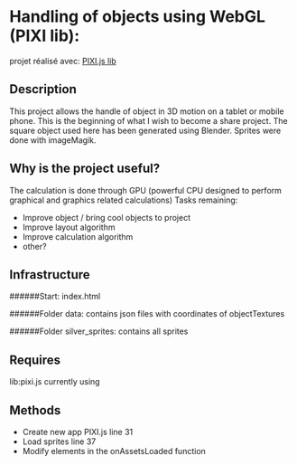 # Handling of objects using WebGL (PIXI lib):
projet réalisé avec: [PIXI.js lib](https://github.com/pixijs/pixi.js/releases/tag/v4.5.1)

## Description
This project allows the handle of object in 3D motion on a tablet or mobile phone. This is the beginning of what I wish to become a share project. The square object used here has been generated using Blender. Sprites were done with imageMagik.

## Why is the project useful?
The calculation is done through GPU (powerful CPU designed to perform graphical and graphics related calculations)
Tasks remaining:
 - Improve object / bring cool objects to project
 - Improve layout algorithm
 - Improve calculation algorithm
 - other?

## Infrastructure
######Start:
index.html

######Folder data:
contains json files with coordinates of objectTextures

######Folder silver_sprites:
contains all sprites

## Requires
lib:pixi.js
currently using
<script src="[https://cdnjs.cloudflare.com/ajax/libs/pixi.js/4.5.1/pixi.min.js](https://cdnjs.cloudflare.com/ajax/libs/pixi.js/4.5.1/pixi.min.js)">
</script>

## Methods
- Create new app PIXI.js line 31
- Load sprites  line 37
- Modify elements in the onAssetsLoaded function
